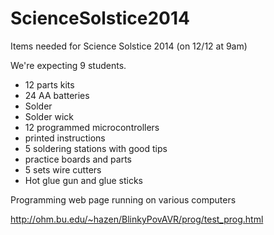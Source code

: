 # ScienceSolstice2014
Items needed for Science Solstice 2014 (on 12/12 at 9am)

We're expecting 9 students.

 * 12 parts kits
 * 24 AA batteries
 * Solder
 * Solder wick
 * 12 programmed microcontrollers
 * printed instructions
 * 5 soldering stations with good tips
 * practice boards and parts
 * 5 sets wire cutters
 * Hot glue gun and glue sticks

Programming web page running on various computers

http://ohm.bu.edu/~hazen/BlinkyPovAVR/prog/test_prog.html

